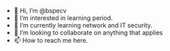 - 👋 Hi, I’m @bspecv
- 👀 I’m interested in learning period.
- 🌱 I’m currently learning network and IT security.
- 💞️ I’m looking to collaborate on anything that applies 
- 📫 How to reach me here.

<!---
bspecv/bspecv is a ✨ special ✨ repository because its `README.md` (this file) appears on your GitHub profile.
You can click the Preview link to take a look at your changes.
--->
